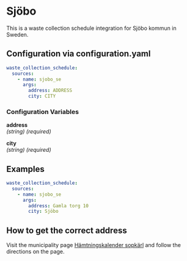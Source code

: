 # Sjöbo

This is a waste collection schedule integration for Sjöbo kommun in Sweden.

## Configuration via configuration.yaml

```yaml
waste_collection_schedule:
  sources:
    - name: sjobo_se
      args:
        address: ADDRESS
        city: CITY
```

### Configuration Variables

**address**  
*(string) (required)*

**city**  
*(string) (required)*

## Examples

```yaml
waste_collection_schedule:
  sources:
    - name: sjobo_se
      args:
        address: Gamla torg 10
        city: Sjöbo
```

## How to get the correct address

Visit the municipality page [Hämtningskalender sopkärl](https://www.sjobo.se/bygga-bo-och-miljo/min-bostad/avfall/hamtningskalender-sopkarl.html) and follow the directions on the page. 
